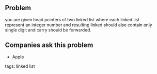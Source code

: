 ## Problem
you are given head pointers of two linked list where each linked list represent an integer number and resulting linked should also contain only single digit and carry should be forwarded.

## Companies ask this problem
* Apple

tags: linked list